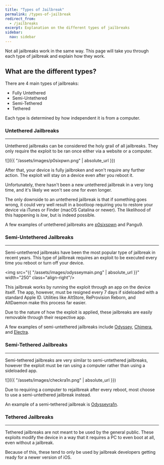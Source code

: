 ```yaml
---
title: "Types of Jailbreak"
permalink: /types-of-jailbreak
redirect_from:
  - /jailbreaks
excerpt: Explanation on the different types of jailbreaks
sidebar:
  nav: sidebar
---
```


Not all jailbreaks work in the same way. This page will take you through each type of jailbreak and explain how they work.

## What are the different types?

There are 4 main types of jailbreaks:

- Fully Untethered
- Semi-Untethered
- Semi-Tethered
- Tethered

Each type is determined by how independent it is from a computer.

### Untethered Jailbreaks
---

Untethered jailbreaks can be considered the holy grail of all jailbreaks. They only require the exploit to be ran once either via a website or a computer.

![]({{ "/assets/images/p0sixpwn.png" | absolute_url }})

After that, your device is fully jailbroken and won't require any further action. The exploit will stay on a device even after you reboot it.

Unfortunately, there hasn't been a new untethered jailbreak in a very long time, and it's likely we won't see one for even longer.

The only downside to an untethered jailbreak is that if something goes wrong, it could very well result in a bootloop requiring you to restore your device via iTunes or Finder (macOS Catalina or newer). The likelihood of this happening is _low_, but is indeed possible.

A few examples of untethered jailbreaks are [p0sixspwn](installing-p0sixspwn) and Pangu9.

### Semi-Untethered Jailbreaks
---

Semi-untethered jailbreaks have been the most popular type of jailbreak in recent years. This type of jailbreak requires an exploit to be executed every time you reboot or turn off your device.

<img src="{{ "/assets/images/odysseymain.png" | absolute_url }}" width="250" class="align-right"/>

This jailbreak works by running the exploit through an app on the device itself. The app, however, must be resigned every 7 days if sideloaded with a standard Apple ID. Utilities like AltStore, ReProvision Reborn, and AltDaemon make this process far easier.

Due to the nature of how the exploit is applied, these jailbreaks are easily removable through their respective app.

A few examples of semi-untethered jailbreaks include [Odyssey](installing-odyssey), [Chimera](installing-chimera), and [Electra](installing-electra).

### Semi-Tethered Jailbreaks
---

Semi-tethered jailbreaks are very similar to semi-untethered jailbreaks, however the exploit must be ran using a computer rather than using a sideloaded app.

![]({{ "/assets/images/checkra1n.png" | absolute_url }})

Due to requiring a computer to rejailbreak after every reboot, most choose to use a semi-untethered jailbreak instead.

An example of a semi-tethered jailbreak is [Odysseyra1n](installing-odysseyra1n).

### Tethered Jailbreaks
---

Tethered jailbreaks are not meant to be used by the general public. These exploits modify the device in a way that it requires a PC to even boot at all, even without a jailbreak.

Because of this, these tend to only be used by jailbreak developers getting ready for a newer version of iOS.
